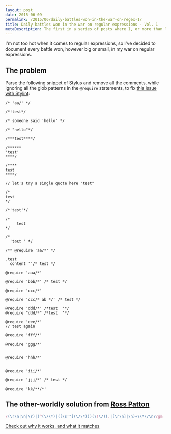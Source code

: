 ```yaml
---
layout: post
date: 2015-06-09
permalink: /2015/06/daily-battles-won-in-the-war-on-regex-1/
title: Daily battles won in the war on regular expressions - Vol. 1
metaDescription: The first in a series of posts where I, or more than likely someone else, manages to write a killer regular expression
---
```

I'm not too hot when it comes to regular expressions, so I've decided to document every battle won, however big or small, in my war on regular expressions.

## The problem

Parse the following snippet of Stylus and remove all the comments, while ignoring all the glob patterns in the `@require` statements, to fix [this issue with Stylint](https://github.com/rossPatton/stylint/issues/110):

```styl
/* 'aa/' */

/*!test*/

/* someone said 'hello' */

/* "hello"*/

/***test****/

/******
'test'
****/

/****
test
****/

// let's try a single quote here "test"

/*
test
*/

/*'test'*/

/*
     test
*/

/*
  'test ' */

/** @require 'aa/*' */

.test
  content ''/* test */

@require 'aaa/*'

@require 'bbb/*' /* test */

@require 'ccc/*'

@require 'ccc/* ab */' /* test */

@require 'ddd/*' /*test  '*/
@require "ddd/*" /*test  '*/

@require 'eee/*'
// test again

@require 'fff/*'

@require 'ggg/*'


@require 'hhh/*'


@require 'iii/*'

@require 'jjj/*' /* test */

@require 'kk/**/*'
```

## The other-worldly solution from [Ross Patton](https://github.com/rossPatton)

```js
/(\r\n|\n|\r)|(^(\/\*)|([\s'"](\/\*)))(?!\/)(.|[\r\n]|\n)+?\*\/\n?/gm
```

[Check out why it works, and what it matches](https://regex101.com/r/zY7fR9/4)
